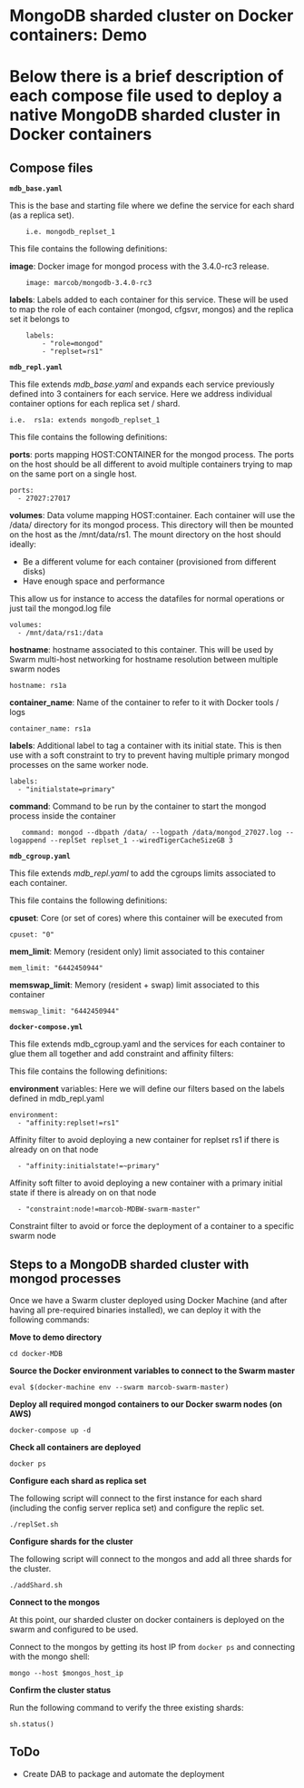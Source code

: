 MongoDB sharded cluster on Docker containers: Demo
===========

Below there is a brief description of each compose file used to deploy a native MongoDB sharded cluster in Docker containers
===========

Compose files
-----
**`mdb_base.yaml`**

This is the base and starting file where we define the service for each shard (as a replica set). 

		i.e. mongodb_replset_1

This file contains the following definitions:

**image**: Docker image for mongod process with the 3.4.0-rc3 release.

		image: marcob/mongodb-3.4.0-rc3

**labels**: Labels added to each container for this service. These will be used to map the role of each container (mongod, cfgsvr, mongos) and the replica set it belongs to

    	labels:
      		- "role=mongod"
      		- "replset=rs1"

	
**`mdb_repl.yaml`**

This file extends *mdb_base.yaml* and expands each service previously defined into 3 containers for each service. Here we address individual container options for each replica set / shard.

	i.e.  rs1a: extends mongodb_replset_1

This file contains the following definitions:

**ports**: ports mapping HOST:CONTAINER for the mongod process. The ports on the host should be all different to avoid multiple containers trying to map on the same port on a single host.

    ports:
      - 27027:27017

 **volumes**: Data volume mapping HOST:container. Each container will use the /data/ directory for its mongod process. This directory will then be mounted on the host as the /mnt/data/rs1. The mount directory on the host should ideally:
 
* Be a different volume for each container (provisioned from different disks)
* Have enough space and performance

This allow us for instance to access the datafiles for normal operations or just tail the mongod.log file

    volumes:
      - /mnt/data/rs1:/data

**hostname**: hostname associated to this container. This will be used by Swarm multi-host networking for hostname resolution between multiple swarm nodes

    hostname: rs1a

**container_name**: Name of the container to refer to it with Docker tools / logs
    	
    container_name: rs1a

**labels**: Additional label to tag a container with its initial state. This is then use with a soft constraint to try to prevent having multiple primary mongod processes on the same worker node.

    labels:
      - "initialstate=primary"


**command**: Command to be run by the container to start the mongod process inside the container

	   command: mongod --dbpath /data/ --logpath /data/mongod_27027.log --logappend --replSet replset_1 --wiredTigerCacheSizeGB 3


**`mdb_cgroup.yaml`**

This file extends *mdb_repl.yaml* to add the cgroups limits associated to each container. 

This file contains the following definitions:

**cpuset**: Core (or set of cores) where this container will be executed from

    cpuset: "0"

**mem_limit**: Memory (resident only) limit associated to this container

    mem_limit: "6442450944"
    	
**memswap_limit**: Memory (resident + swap) limit associated to this container

    memswap_limit: "6442450944"

**`docker-compose.yml`**

This file extends mdb_cgroup.yaml and the services for each container to glue them all together and add constraint and affinity filters:

This file contains the following definitions:

    
**environment** variables: Here we will define our filters based on the labels defined in mdb_repl.yaml

    environment:
      - "affinity:replset!=rs1" 

Affinity filter to avoid deploying a new container for replset rs1 if there is already on on that node
      
      - "affinity:initialstate!=~primary" 

Affinity soft filter to avoid deploying a new container with a primary initial state if there is already on on that node
      
      - "constraint:node!=marcob-MDBW-swarm-master"

Constraint filter to avoid or force the deployment of a container to a specific swarm node

Steps to a MongoDB sharded cluster with mongod processes
-----
Once we have a Swarm cluster deployed using Docker Machine (and after having all pre-required binaries installed), we can deploy it with the following commands:

**Move to demo directory**

	cd docker-MDB

**Source the Docker environment variables to connect to the Swarm master**	

	eval $(docker-machine env --swarm marcob-swarm-master)

**Deploy all required mongod containers to our Docker swarm nodes (on AWS)**

	docker-compose up -d
	
**Check all containers are deployed**

	docker ps

**Configure each shard as replica set**

The following script will connect to the first instance for each shard (including the config server replica set) and configure the replic set.

	./replSet.sh

**Configure shards for the cluster**

The following script will connect to the mongos and add all three shards for the cluster.

	./addShard.sh

**Connect to the mongos**

At this point, our sharded cluster on docker containers is deployed on the swarm and configured to be used.

Connect to the mongos by getting its host IP from `docker ps` and connecting with the mongo shell:

	mongo --host $mongos_host_ip 

**Confirm the cluster status**

Run the following command to verify the three existing shards:

	sh.status()
	
ToDo
----	
- Create DAB to package and automate the deployment
